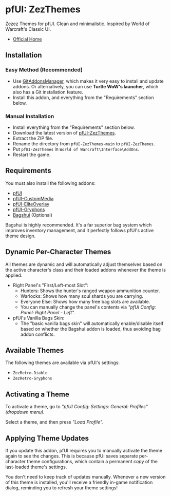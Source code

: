 # pfUI: ZezThemes

Zezez Themes for pfUI. Clean and minimalistic.
Inspired by World of Warcraft's Classic UI.

- [Official Home](https://github.com/Arcitec/pfUI-ZezThemes)


## Installation

### Easy Method (Recommended)

- Use [GitAddonsManager](https://woblight.gitlab.io/overview/gitaddonsmanager/),
  which makes it very easy to install and update addons. Or alternatively, you
  can use **Turtle WoW's launcher**, which also has a Git installation feature.
- Install this addon, and everything from the "Requirements" section below.

### Manual Installation

- Install everything from the "Requirements" section below.
- Download the latest version of [pfUI-ZezThemes](https://github.com/Arcitec/pfUI-ZezThemes/archive/refs/heads/main.zip).
- Extract the ZIP file.
- Rename the directory from `pfUI-ZezThemes-main` to `pfUI-ZezThemes`.
- Put `pfUI-ZezThemes` in `World of Warcraft\Interface\AddOns`.
- Restart the game.


## Requirements

You must also install the following addons:

- [pfUI](https://github.com/shagu/pfUI)
- [pfUI-CustomMedia](https://github.com/mrrosh/pfUI-CustomMedia)
- [pfUI-EliteOverlay](https://github.com/shagu/pfUI-eliteoverlay)
- [pfUI-Gryphons](https://github.com/mrrosh/pfUI-Gryphons)
- [Bagshui](https://github.com/veechs/Bagshui) (Optional)

Bagshui is highly recommended. It's a far superior bag system which improves
inventory management, and it perfectly follows pfUI's active theme design.


## Dynamic Per-Character Themes

All themes are dynamic and will automatically adjust themselves based on the
active character's class and their loaded addons whenever the theme is applied.

- Right Panel's "First/Left-most Slot":
  - Hunters: Shows the hunter's ranged weapon ammunition counter.
  - Warlocks: Shows how many soul shards you are carrying.
  - Everyone Else: Shows how many free bag slots are available.
  - You can manually change the panel's contents via *"pfUI Config: Panel: Right
    Panel - Left".*
- pfUI's Vanilla Bags Skin:
  - The "basic vanilla bags skin" will automatically enable/disable itself based
    on whether the Bagshui addon is loaded, thus avoiding bag addon conflicts.


## Available Themes

The following themes are available via pfUI's settings:

- `ZezRetro-Diablo`
- `ZezRetro-Gryphons`


## Activating a Theme

To activate a theme, go to *"pfUI Config: Settings: General: Profiles" (dropdown menu).*

Select a theme, and then press *"Load Profile".*


## Applying Theme Updates

If you update this addon, pfUI requires you to manually activate the theme again
to see the changes. This is because pfUI saves separate per-character theme
configurations, which contain a permanent *copy* of the last-loaded theme's settings.

You don't need to keep track of updates manually. Whenever a new version of this
theme is installed, you'll receive a friendly in-game notification dialog,
reminding you to refresh your theme settings!
